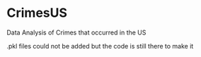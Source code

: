 # CrimesUS
Data Analysis of Crimes that occurred in the US

.pkl files could not be added but the code is still there to make it
